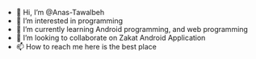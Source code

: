 - 👋 Hi, I’m @Anas-Tawalbeh
- 👀 I’m interested in programming
- 🌱 I’m currently learning Android programming, and web programming
- 💞️ I’m looking to collaborate on Zakat Android Application
- 📫 How to reach me here is the best place

<!---
Anas-Tawalbeh/Anas-Tawalbeh is a ✨ special ✨ repository because its `README.md` (this file) appears on your GitHub profile.
You can click the Preview link to take a look at your changes.
--->
